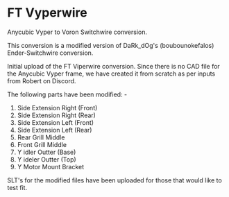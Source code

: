 # FT Vyperwire
Anycubic Vyper to Voron Switchwire conversion.

This conversion is a modified version of DaRk_dOg's (boubounokefalos) Ender-Switchwire conversion.

Initial upload of the FT Viperwire conversion. Since there is no CAD file for the Anycubic Vyper frame, we have created it from scratch as per inputs from Robert on Discord.

The following parts have been modified: -

1. Side Extension Right (Front)
2. Side Extension Right (Rear)
3. Side Extension Left (Front)
4. Side Extension Left (Rear)
5. Rear Grill Middle
6. Front Grill Middle
7. Y idler Outter (Base)
8. Y ideler Outter (Top)
9. Y Motor Mount Bracket

SLT's for the modified files have been uploaded for those that would like to test fit.
